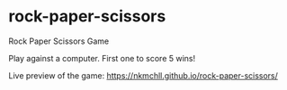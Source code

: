# rock-paper-scissors

Rock Paper Scissors Game 

Play against a computer. First one to score 5 wins!

Live preview of the game: https://nkmchll.github.io/rock-paper-scissors/
